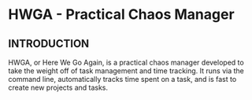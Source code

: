 # HWGA - Practical Chaos Manager

## INTRODUCTION

HWGA, or Here We Go Again, is a practical chaos manager developed to take the weight off of task management and time tracking. It runs via the command line, automatically tracks time spent on a task, and is fast to create new projects and tasks. 



